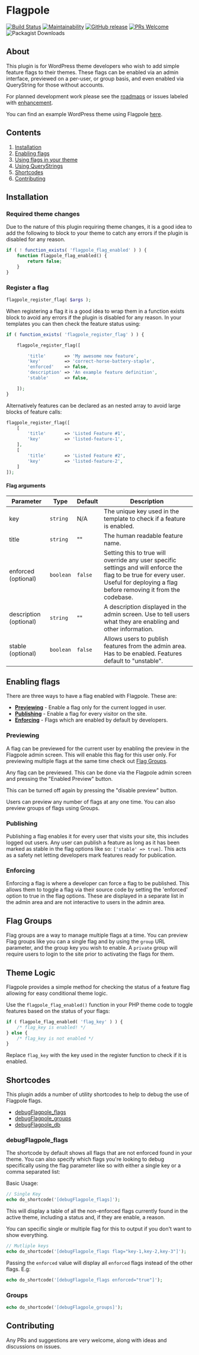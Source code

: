 # Flagpole

[![Build Status](https://travis-ci.org/jamesrwilliams/flagpole.svg?branch=develop)](https://travis-ci.org/jamesrwilliams/flagpole) [![Maintainability](https://api.codeclimate.com/v1/badges/58e979a1be8d7f7c3d6d/maintainability)](https://codeclimate.com/github/jamesrwilliams/wp-feature-flags/maintainability) [![GitHub release](https://img.shields.io/github/release-pre/jamesrwilliams/flagpole.svg)](https://github.com/jamesrwilliams/flagpole/releases) [![PRs Welcome](https://img.shields.io/badge/PRs%20-welcome-brightgreen.svg)](https://github.com/jamesrwilliams/flagpole/pulls) ![Packagist Downloads](https://img.shields.io/packagist/dm/jamesrwilliams/wp-feature-flags)

## About

This plugin is for WordPress theme developers who wish to add simple feature flags to their themes. These flags can be enabled via an admin interface, previewed on a per-user, or group basis, and even enabled via QueryString for those without accounts.

For planned development work please see the [roadmaps](https://github.com/jamesrwilliams/flagpole/projects) or issues labeled with [enhancement](https://github.com/jamesrwilliams/flagpole/issues?q=is%3Aopen+is%3Aissue+label%3Aenhancement).

You can find an example WordPress theme using Flagpole [here](https://github.com/jamesrwilliams/flagpole-demo-theme).

## Contents

1. [Installation](#installation)
2. [Enabling flags](#enabling-flags)
3. [Using flags in your theme](#checking-the-status-of-a-feature-flag)
1. [Using QueryStrings](#query-strings)
4. [Shortcodes](#shortcodes)
5. [Contributing](#contributing)

## Installation

### Required theme changes

Due to the nature of this plugin requiring theme changes, it is a good idea to add the following to block to your theme to catch any errors if the plugin is disabled for any reason.

```php
if ( ! function_exists( 'flagpole_flag_enabled' ) ) {
	function flagpole_flag_enabled() {
		return false;
	}
}
```

### Register a flag

```php
flagpole_register_flag( $args );
```
When registering a flag it is a good idea to wrap them in a function exists block to avoid any errors if the plugin is disabled for any reason. In your templates you can then check the feature status using:

```php
if ( function_exists( 'flagpole_register_flag' ) ) {

    flagpole_register_flag([

        'title'       => 'My awesome new feature',
        'key'         => 'correct-horse-battery-staple',
        'enforced'    => false,
        'description' => 'An example feature definition',
        'stable'      => false,

    ]);
}
```

Alternatively features can be declared as an nested array to avoid large blocks of feature calls:

```php
flagpole_register_flag([
    [
        'title'       => 'Listed Feature #1',
        'key'         => 'listed-feature-1',
    ],
    [
        'title'       => 'Listed Feature #2',
        'key'         => 'listed-feature-2',
    ]
]);
```

#### Flag arguments

| Parameter              | Type      | Default | Description |
|------------------------|-----------|---------|---|
| key                    | `string`  | N/A     |  The unique key used in the template to check if a feature is enabled. |
| title                  | `string`  | ""      | The human readable feature name. |
| enforced (optional)    | `boolean` | `false` | Setting this to true will override any user specific settings and will enforce the flag to be true for every user. Useful for deploying a flag before removing it from the codebase. |
| description (optional) | `string`  | ""      | A description displayed in the admin screen. Use to tell users what they are enabling and other information. |
| stable (optional)      | `boolean` | `false` | Allows users to publish features from the admin area. Has to be enabled. Features default to "unstable". |

## Enabling flags

There are three ways to have a flag enabled with Flagpole. These are:

- **[Previewing](#previewing)** - Enable a flag only for the current logged in user.
- **[Publishing](#publishing)** - Enable a flag for every visitor on the site.
- **[Enforcing](#enforcing)** - Flags which are enabled by default by developers.

### Previewing

A flag can be previewed for the current user by enabling the preview in the Flagpole admin screen. This will enable this flag for this user only. For previewing multiple flags at the same time check out [Flag Groups](#flag-groups).

Any flag can be previewed. This can be done via the Flagpole admin screen and pressing the "Enabled Preview" button.

This can be turned off again by pressing the "disable preview" button.

Users can preview any number of flags at any one time. You can also preview groups of flags using Groups.

### Publishing

Publishing a flag enables it for every user that visits your site, this includes logged out users. Any user can publish a feature as long as it has been marked as stable in the flag options like so: `['stable' => true]`. This acts as a safety net letting developers mark features ready for publication.

### Enforcing

Enforcing a flag is where a developer can force a flag to be published. This allows them to toggle a flag via their source code by setting the 'enforced' option to true in the flag options. These are displayed in a separate list in the admin area and are not interactive to users in the admin area.

## Flag Groups

Flag groups are a way to manage multiple flags at a time. You can preview Flag groups like you can a single flag and by using the `group` URL parameter, and the group key you wish to enable.
A `private` group will require users to login to the site prior to activating the flags for them.

## Theme Logic

Flagpole provides a simple method for checking the status of a feature flag allowing for easy conditional theme logic.

Use the `flagpole_flag_enabled()` function in your PHP theme code to toggle features based on the status of your flags:

```php
if ( flagpole_flag_enabled( 'flag_key' ) ) {
    /* flag_key is enabled! */
} else {
    /* flag_key is not enabled */
}
```
Replace `flag_key` with the key used in the register function to check if it is enabled.

## Shortcodes

This plugin adds a number of utility shortcodes to help to debug the use of Flagpole flags.

- [debugFlagpole_flags](#debugFlagpole_flags)
- [debugFlagpole_groups](#debugFlagpole_groups)
- [debugFlagpole_db](#debugFlagpole_db)

### debugFlagpole_flags

The shortcode by default shows all flags that are not enforced found in your theme. You can also specify which flags you're looking to debug specifically using the flag parameter like so with either a single key or a comma separated list:

Basic Usage:

```php
// Single Key
echo do_shortcode('[debugFlagpole_flags]');
```

This will display a table of all the non-enforced flags currently found in the active theme, including a status and, if they are enable, a reason.

You can specific single or multiple flag for this to output if you don't want to show everything.

```php
// Mutliple keys
echo do_shortcode('[debugFlagpole_flags flag="key-1,key-2,key-3"]');
```

Passing the `enforced` value will display all `enforced` flags instead of the other flags. E.g:

```php
echo do_shortcode('[debugFlagpole_flags enforced="true"]');
```

### Groups

```php
echo do_shortcode('[debugFlagpole_groups]');
```

## Contributing

Any PRs and suggestions are very welcome, along with ideas and discussions on issues.
